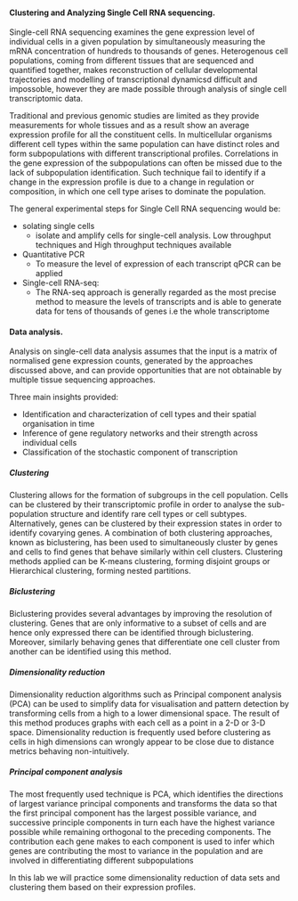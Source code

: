 
#### Clustering and Analyzing Single Cell RNA sequencing.

Single-cell RNA sequencing examines the gene expression level of individual cells in a given population by simultaneously measuring the mRNA concentration of hundreds to thousands of genes. Heterogenous cell populations, coming from different tissues that are sequenced and quantified together, makes reconstruction of cellular developmental trajectories and modelling of transcriptional dynamicsd difficult and impossoble, however they are made possible through analysis of single cell transcriptomic data.

Traditional and previous genomic studies are limited as they provide measurements for whole tissues and as a result show an average expression profile for all the constituent cells. In multicellular organisms different cell types within the same population can have distinct roles and form subpopulations with different transcriptional profiles. Correlations in the gene expression of the subpopulations can often be missed due to the lack of subpopulation identification. Such technique fail to identify if a change in the expression profile is due to a change in regulation or composition, in which one cell type arises to dominate the population. 

The general experimental steps for Single Cell RNA sequencing would be:
* solating single cells
  * isolate and amplify cells for single-cell analysis. Low throughput techniques and High throughput techniques available
* Quantitative PCR
  * To measure the level of expression of each transcript qPCR can be applied
* Single-cell RNA-seq:
  * The RNA-seq approach is generally regarded as the most precise method to measure the levels of transcripts and is able to generate data for tens of thousands of genes i.e the whole transcriptome

#### Data analysis.

Analysis on single-cell data analysis assumes that the input is a matrix of normalised gene expression counts, generated by the approaches discussed above, and can provide opportunities that are not obtainable by multiple tissue sequencing approaches.

Three main insights provided:

* Identification and characterization of cell types and their spatial organisation in time
* Inference of gene regulatory networks and their strength across individual cells
* Classification of the stochastic component of transcription

##### Clustering
Clustering allows for the formation of subgroups in the cell population. Cells can be clustered by their transcriptomic profile in order to analyse the sub-population structure and identify rare cell types or cell subtypes. Alternatively, genes can be clustered by their expression states in order to identify covarying genes. A combination of both clustering approaches, known as biclustering, has been used to simultaneously cluster by genes and cells to find genes that behave similarly within cell clusters.
Clustering methods applied can be K-means clustering, forming disjoint groups or Hierarchical clustering, forming nested partitions.

##### Biclustering
Biclustering provides several advantages by improving the resolution of clustering. Genes that are only informative to a subset of cells and are hence only expressed there can be identified through biclustering. Moreover, similarly behaving genes that differentiate one cell cluster from another can be identified using this method.

##### Dimensionality reduction
Dimensionality reduction algorithms such as Principal component analysis (PCA) can be used to simplify data for visualisation and pattern detection by transforming cells from a high to a lower dimensional space. The result of this method produces graphs with each cell as a point in a 2-D or 3-D space. Dimensionality reduction is frequently used before clustering as cells in high dimensions can wrongly appear to be close due to distance metrics behaving non-intuitively.

##### Principal component analysis
The most frequently used technique is PCA, which identifies the directions of largest variance principal components and transforms the data so that the first principal component has the largest possible variance, and successive principle components in turn each have the highest variance possible while remaining orthogonal to the preceding components. The contribution each gene makes to each component is used to infer which genes are contributing the most to variance in the population and are involved in differentiating different subpopulations

In this lab we will practice some dimensionality reduction of data sets and clustering them based on their expression profiles.
